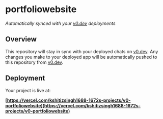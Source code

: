# portfoliowebsite

*Automatically synced with your [v0.dev](https://v0.dev) deployments*

## Overview

This repository will stay in sync with your deployed chats on [v0.dev](https://v0.dev).
Any changes you make to your deployed app will be automatically pushed to this repository from [v0.dev](https://v0.dev).

## Deployment

Your project is live at:

**[https://vercel.com/kshitizsingh1688-1672s-projects/v0-portfoliowebsite](https://vercel.com/kshitizsingh1688-1672s-projects/v0-portfoliowebsite)**
